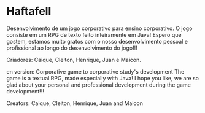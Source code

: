 # Haftafell
Desenvolvimento de um jogo corporativo para ensino corporativo. 
O jogo consiste em um RPG de texto feito inteiramente em Java!
Espero que gostem, estamos muito gratos com o nosso desenvolvimento pessoal e profissional ao longo do desenvolvimento do jogo!!!

Criadores: Caique, Cleiton, Henrique, Juan e Maicon.

en version:
Corporative game to corporative study's development 
The game is a textual RPG, made especially with Java!
I hope you like, we are so glad about your personal and professional development during the game development!!!

Creators: Caique, Cleiton, Henrique, Juan and Maicon

